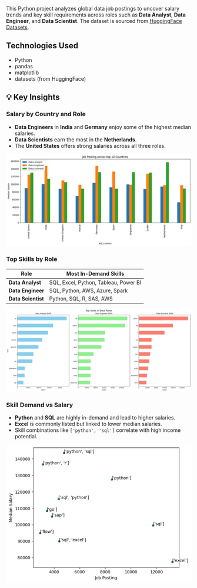 This Python project analyzes global data job postings to uncover salary trends and key skill requirements across roles such as **Data Analyst**, **Data Engineer**, and **Data Scientist**. The dataset is sourced from [HuggingFace Datasets](https://huggingface.co/datasets/lukebarousse/data_jobs).

## Technologies Used

- Python
- pandas
- matplotlib
- datasets (from HuggingFace)

## 💡 Key Insights

### Salary by Country and Role

- **Data Engineers** in **India** and **Germany** enjoy some of the highest median salaries.
- **Data Scientists** earn the most in the **Netherlands**.
- The **United States** offers strong salaries across all three roles.

![Alt Text](https://github.com/Sofiya-Banmala/Python-Project/blob/main/jobposting.png)

### Top Skills by Role

| Role | Most In-Demand Skills |
|------|------------------------|
| **Data Analyst** | SQL, Excel, Python, Tableau, Power BI |
| **Data Engineer** | SQL, Python, AWS, Azure, Spark |
| **Data Scientist** | Python, SQL, R, SAS, AWS |

![Alt Text](https://github.com/Sofiya-Banmala/Python-Project/blob/main/jobroles.png)

### Skill Demand vs Salary

- **Python** and **SQL** are highly in-demand and lead to higher salaries.
- **Excel** is commonly listed but linked to lower median salaries.
- Skill combinations like `['python', 'sql']` correlate with high income potential.

![Alt Text](https://github.com/Sofiya-Banmala/Python-Project/blob/main/top10skills.png)
